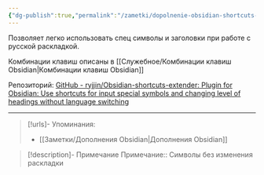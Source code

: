 ```yaml
---
{"dg-publish":true,"permalink":"/zametki/dopolnenie-obsidian-shortcuts-extender/","created":"2024-07-09 14:38","updated":"2024-10-09T19:50:48+03:00"}
---
```


Позволяет легко использовать спец символы и заголовки при работе с русской раскладкой. 

Комбинации клавиш описаны в [[Служебное/Комбинации клавиш Obsidian\|Комбинации клавиш Obsidian]]

Репозиторий: [GitHub - ryjjin/Obsidian-shortcuts-extender: Plugin for Obsidian: Use shortcuts for input special symbols and changing level of headings without language switching](https://github.com/ryjjin/Obsidian-shortcuts-extender)

---
> [!urls]- Упоминания:
> - [[Заметки/Дополнения Obsidian\|Дополнения Obsidian]]

> [!description]- Примечание
> Примечание:: Символы без изменения раскладки